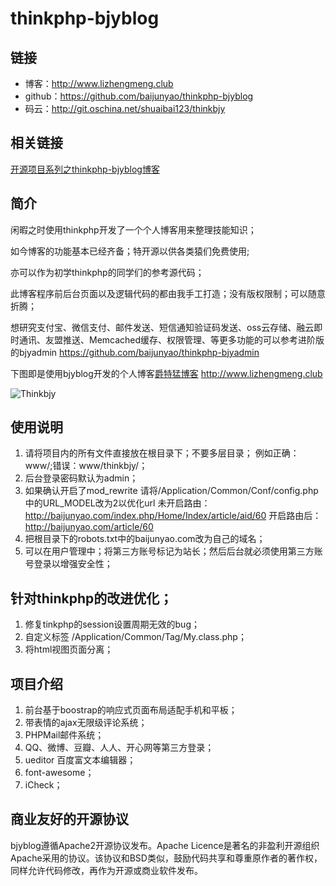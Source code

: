 # thinkphp-bjyblog

## 链接
- 博客：http://www.lizhengmeng.club
- github：https://github.com/baijunyao/thinkphp-bjyblog
- 码云：http://git.oschina.net/shuaibai123/thinkbjy

## 相关链接
[开源项目系列之thinkphp-bjyblog博客](http://www.lizhengmeng.club)

## 简介
闲暇之时使用thinkphp开发了一个个人博客用来整理技能知识；

如今博客的功能基本已经齐备；特开源以供各类猿们免费使用;

亦可以作为初学thinkphp的同学们的参考源代码；

此博客程序前后台页面以及逻辑代码的都由我手工打造；没有版权限制；可以随意折腾；

想研究支付宝、微信支付、邮件发送、短信通知验证码发送、oss云存储、融云即时通讯、友盟推送、Memcached缓存、权限管理、等更多功能的可以参考进阶版的bjyadmin https://github.com/baijunyao/thinkphp-bjyadmin

下图即是使用bjyblog开发的个人博客[爵特猛博客](http://statics.baijunyao.com/images/other/thinkbjy.jpg) http://www.lizhengmeng.club

![Thinkbjy](http://statics.baijunyao.com/images/other/thinkbjy.jpg)

## 使用说明
1. 请将项目内的所有文件直接放在根目录下；不要多层目录；
例如正确：www/;错误：www/thinkbjy/；
2. 后台登录密码默认为admin；
3. 如果确认开启了mod_rewrite
请将/Application/Common/Conf/config.php中的URL_MODEL改为2以优化url
未开启路由：http://baijunyao.com/index.php/Home/Index/article/aid/60
开启路由后：http://baijunyao.com/article/60
4. 把根目录下的robots.txt中的baijunyao.com改为自己的域名；
5. 可以在用户管理中；将第三方账号标记为站长；然后后台就必须使用第三方账号登录以增强安全性；

## 针对thinkphp的改进优化；
1. 修复tinkphp的session设置周期无效的bug；
2. 自定义标签 /Application/Common/Tag/My.class.php；
3. 将html视图页面分离；

## 项目介绍
1. 前台基于boostrap的响应式页面布局适配手机和平板；
2. 带表情的ajax无限级评论系统；
3. PHPMail邮件系统；
4. QQ、微博、豆瓣、人人、开心网等第三方登录；
5. ueditor 百度富文本编辑器；
7. font-awesome；
8. iCheck；

## 商业友好的开源协议
bjyblog遵循Apache2开源协议发布。Apache Licence是著名的非盈利开源组织Apache采用的协议。该协议和BSD类似，鼓励代码共享和尊重原作者的著作权，同样允许代码修改，再作为开源或商业软件发布。


